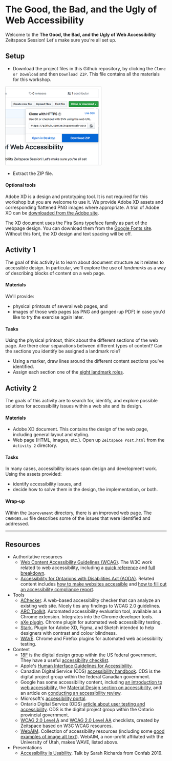 # The Good, the Bad, and the Ugly of Web Accessibility

Welcome to the **The Good, the Bad, and the Ugly of Web Accessibility** Zeitspace Session!
Let's make sure you're all set up.

## Setup

* Download the project files in this Github repository, by clicking the `Clone or Download` and then `Download ZIP`. This file contains all the materials for this workshop.

<img src="screenshots/github download.png" width="300">

* Extract the ZIP file.

#### Optional tools
Adobe XD is a design and prototyping tool. It is not required for this workshop but you are welcome to use it. We provide Adobe XD assets and corresponding flattened PNG images where appropriate. A trial of Adobe XD can be [downloaded from the Adobe site](http://creative.adobe.com/products/download/xd).

The XD document uses the Fira Sans typeface family as part of the webpage design. You can download them from the [Google Fonts site](https://fonts.google.com/specimen/Fira+Sans). Without this font, the XD design and text spacing will be off.

## Activity 1

The goal of this activity is to learn about document structure as it relates to accessible design. In particular, we'll explore the use of *landmarks* as a way of describing blocks of content on a web page.

#### Materials

We'll provide:

* physical printouts of several web pages, and
* images of those web pages (as PNG and ganged-up PDF) in case you'd like to try the exercise again later.

#### Tasks

Using the physical printout, think about the different sections of the web page. Are there clear separations between different types of content? Can the sections you identify be assigned a landmark role?

* Using a marker, draw lines around the different content sections you've identified.
* Assign each section one of the [eight landmark roles](https://www.w3.org/WAI/GL/wiki/Using_ARIA_landmarks_to_identify_regions_of_a_page#Description).

## Activity 2

The goals of this activity are to search for, identify, and explore possible solutions for accessibility issues within a web site and its design.

#### Materials

* Adobe XD document. This contains the design of the web page, including general layout and styling.
* Web page (HTML, images, etc.). Open up `Zeitspace Post.html` from the `Activity 2` directory.

#### Tasks

In many cases, accessibility issues span design and development work. Using the assets provided:

* identify accessibility issues, and
* decide how to solve them in the design, the implementation, or both.

#### Wrap-up

Within the `Improvement` directory, there is an improved web page. The `CHANGES.md` file describes some of the issues that were identified and addressed.

---

## Resources
* Authoritative resources
  * [Web Content Accessibility Guidelines (WCAG)](https://www.w3.org/WAI/standards-guidelines/wcag/). The W3C work related to web accessibility, including a [quick reference](https://www.w3.org/WAI/WCAG21/quickref/) and [full breakdown](https://www.w3.org/TR/UNDERSTANDING-WCAG20/Overview.html).
  * [Accessibility for Ontarions with Disabilities Act (AODA)](https://www.aoda.ca). Related content includes [how to make websites accessible](https://www.ontario.ca/page/how-make-websites-accessible) and [how to fill out an accessibility compliance report](https://www.ontario.ca/page/completing-your-accessibility-compliance-report).
* Tools
  * [AChecker](https://achecker.ca/checker/index.php). A web-based accessibility checker that can analyze an existing web site. Nicely ties any findings to WCAG 2.0 guidelines.
  * [ARC Toolkit](https://www.paciellogroup.com/toolkit/). Automated accessibility evaluation tool, available as a Chrome extension. Integrates into the Chrome developer tools.
  * [aXe plugin](https://www.deque.com/axe/). Chrome plugin for automated web accessibility testing.
  * [Stark](https://getstark.co/index.html). Plugin for Adobe XD, Figma, and Sketch intended to help designers with contrast and colour blindness.
  * [WAVE](https://wave.webaim.org/extension/). Chrome and Firefox plugins for automated web accessibility testing.
* Content
  * [18F](https://accessibility.18f.gov) is the digital design group within the US federal government. They have a useful [accessibility checklist](https://accessibility.18f.gov/checklist/).
  * Apple's [Human Interface Guidelines for Accessibility](https://developer.apple.com/design/human-interface-guidelines/accessibility/overview/introduction/).
  * Canadian Digital Service (CDS) [accessibility handbook](https://digital.canada.ca/a11y/). CDS is the digital project group within the federal Canadian government.
  * Google has some accessibility content, including [an introduction to web accessibility](https://developers.google.com/web/fundamentals/accessibility), the [Material Design section on accessibility](https://material.io/design/usability/accessibility.html), and an article on [conducting an accessibility review](https://developers.google.com/web/fundamentals/accessibility/how-to-review?utm_source=lighthouse&utm_medium=devtools).
  * Microsoft's [accessibility portal](https://www.microsoft.com/en-us/accessibility).
  * Ontario Digital Service (ODS) [article about user testing and accessibility](https://medium.com/ontariodigital/accessibility-user-testing-heres-what-we-learned-277d2aeb4af8). ODS is the digital project group within the Ontario provincial government.
  * [WCAG 2.0 Level A](https://github.com/zeitspace/web-accessibility-session/blob/master/Resources/WCAG%202.0%20Level%20A%20Checklist.pdf) and [WCAG 2.0 Level AA](https://github.com/zeitspace/web-accessibility-session/blob/master/Resources/WCAG%202.0%20Level%20AA%20Checklist.pdf) checklists, created by Zeitspace based on W3C WCAG resources.
  * [WebAIM](https://webaim.org). Collection of accessibility resources (including some [good examples of image alt text](https://webaim.org/techniques/alttext/)). WebAIM, a non-profit affiliated with the University of Utah, makes WAVE, listed above.
* Presentations
  * [Accessibility is Usability](https://www.confabevents.com/videos/accessibility-is-usability). Talk by Sarah Richards from Confab 2019.
